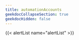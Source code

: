 ```yaml
---
title: automationAccounts
geekdocCollapseSection: true
geekdocHidden: false
---
```


{{< alertList name="alertList" >}}